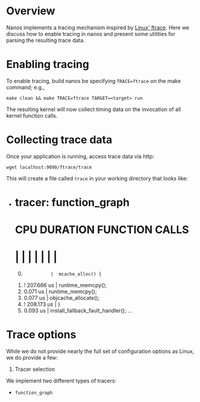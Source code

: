 # Overview

Nanos implements a tracing mechanism inspired by [Linux'
ftrace](https://www.kernel.org/doc/Documentation/trace/ftrace.txt). Here we
discuss how to enable tracing in nanos and present some utilities for parsing
the resulting trace data.

# Enabling tracing

To enable tracing, build nanos be specifying `TRACE=ftrace` on the make command; e.g.,

```make clean && make TRACE=ftrace TARGET=<target> run```

The resulting kernel will now collect timing data on the invocation of all
kernel function calls.

# Collecting trace data

Once your application is running, access trace data via http:

```wget localhost:9090/ftrace/trace```

This will create a file called `trace` in your working directory that looks like:

* # tracer: function_graph
  #
  # CPU  DURATION                  FUNCTION CALLS
  # |     |   |                     |   |   |   |
   0)               |  mcache_alloc() {
   0) ! 207.666 us  |    runtime_memcpy();
   0)   0.071 us    |    runtime_memcpy();
   0)   0.077 us    |    objcache_allocate();
   0) ! 208.173 us  |  }  
   0)   0.093 us    |  install_fallback_fault_handler();
   ...


# Trace options

While we do not provide nearly the full set of configuration options as Linux,
we do provide a few:

1. Tracer selection

We implement two different types of tracers:

* `function_graph`
